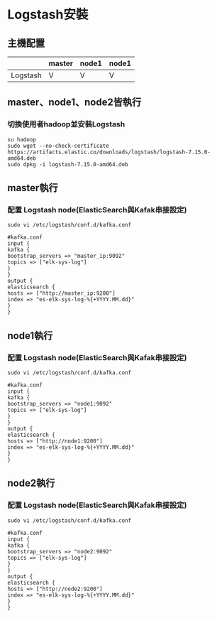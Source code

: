#  Logstash安裝
## 主機配置
|                       |master     |node1      |node1      |
|-----------------------|-----------|-----------|-----------|
|Logstash               |V          |V          |V          |


## master、node1、node2皆執行
### 切換使用者hadoop並安裝Logstash
```
su hadoop
sudo wget --no-check-certificate https://artifacts.elastic.co/downloads/logstash/logstash-7.15.0-amd64.deb
sudo dpkg -i logstash-7.15.0-amd64.deb
```
## master執行
### 配置 Logstash node(ElasticSearch與Kafak串接設定)
```
sudo vi /etc/logstash/conf.d/kafka.conf
```
```
#kafka.conf
input {
kafka {
bootstrap_servers => "master_ip:9092"
topics => ["elk-sys-log"]
}
}
output {
elasticsearch {
hosts => ["http://master_ip:9200"]
index => "es-elk-sys-log-%{+YYYY.MM.dd}"
}
}
```
## node1執行
### 配置 Logstash node(ElasticSearch與Kafak串接設定)
```
sudo vi /etc/logstash/conf.d/kafka.conf
```
```
#kafka.conf
input {
kafka {
bootstrap_servers => "node1:9092"
topics => ["elk-sys-log"]
}
}
output {
elasticsearch {
hosts => ["http://node1:9200"]
index => "es-elk-sys-log-%{+YYYY.MM.dd}"
}
}
```

## node2執行
### 配置 Logstash node(ElasticSearch與Kafak串接設定)
```
sudo vi /etc/logstash/conf.d/kafka.conf
```
```
#kafka.conf
input {
kafka {
bootstrap_servers => "node2:9092"
topics => ["elk-sys-log"]
}
}
output {
elasticsearch {
hosts => ["http://node2:9200"]
index => "es-elk-sys-log-%{+YYYY.MM.dd}"
}
}
```